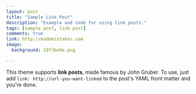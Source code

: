 ```yaml
---
layout: post
title: "Sample Link Post"
description: "Example and code for using link posts."
tags: [sample post, link post]
comments: true
link: http://mademistakes.com  
image:
  background: 18f3be9e.png

---
```


This theme supports **link posts**, made famous by John Gruber. To use, just add `link: http://url-you-want-linked` to the post's YAML front matter and you're done.
